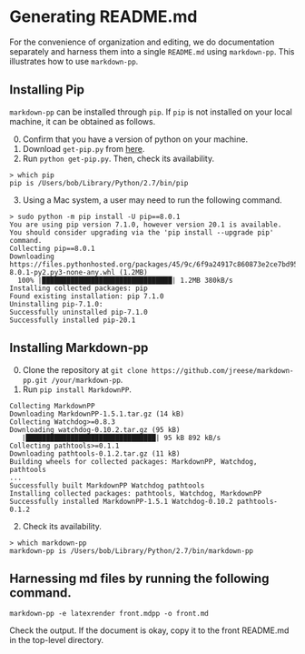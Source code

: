 # Generating README.md

For the convenience of organization and editing, we do documentation separately and harness them into a single ``README.md`` using ``markdown-pp``. This illustrates how to use ``markdown-pp``.

## Installing Pip

``markdown-pp`` can be installed through ``pip``. If ``pip`` is not installed on your local machine, it can be obtained as follows.

  0. Confirm that you have a version of python on your machine.
  1. Download ``get-pip.py`` from [here](https://bootstrap.pypa.io/get-pip.py).
  2. Run ``python get-pip.py``. Then, check its availability.
  ```
> which pip
pip is /Users/bob/Library/Python/2.7/bin/pip
  ```
  3. Using a Mac system, a user may need to run the following command.
  ```
> sudo python -m pip install -U pip==8.0.1
You are using pip version 7.1.0, however version 20.1 is available.
You should consider upgrading via the 'pip install --upgrade pip' command.
Collecting pip==8.0.1
  Downloading https://files.pythonhosted.org/packages/45/9c/6f9a24917c860873e2ce7bd95b8f79897524353df51d5d920cd6b6c1ec33/pip-8.0.1-py2.py3-none-any.whl (1.2MB)
    100% |████████████████████████████████| 1.2MB 380kB/s 
Installing collected packages: pip
Found existing installation: pip 7.1.0
Uninstalling pip-7.1.0:
Successfully uninstalled pip-7.1.0
Successfully installed pip-20.1
  ```

## Installing Markdown-pp

  0. Clone the repository at ``git clone https://github.com/jreese/markdown-pp.git /your/markdown-pp``.
  1. Run ``pip install MarkdownPP``.
  ```
Collecting MarkdownPP
  Downloading MarkdownPP-1.5.1.tar.gz (14 kB)
Collecting Watchdog>=0.8.3
  Downloading watchdog-0.10.2.tar.gz (95 kB)
     |████████████████████████████████| 95 kB 892 kB/s 
Collecting pathtools>=0.1.1
  Downloading pathtools-0.1.2.tar.gz (11 kB)
Building wheels for collected packages: MarkdownPP, Watchdog, pathtools
...
Successfully built MarkdownPP Watchdog pathtools
Installing collected packages: pathtools, Watchdog, MarkdownPP
Successfully installed MarkdownPP-1.5.1 Watchdog-0.10.2 pathtools-0.1.2
  ```  
  2. Check its availability.
  ```
> which markdown-pp 
markdown-pp is /Users/bob/Library/Python/2.7/bin/markdown-pp   
  ```

## Harnessing md files by running the following command. 

```
markdown-pp -e latexrender front.mdpp -o front.md
```

Check the output. If the document is okay, copy it to the front README.md in the top-level directory.

